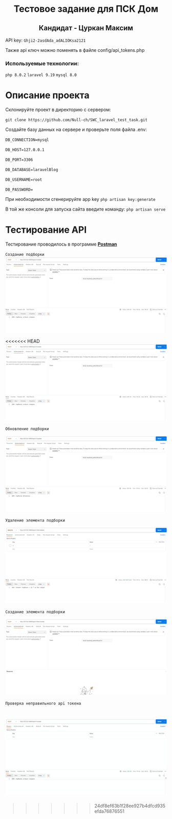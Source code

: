 <h1 align="center">Тестовое задание для ПСК Дом</h1>
<h2 align="center">Кандидат - Цуркан Максим</h2>

API key: `Ghji2-2asdAda_adALIOKsa2121`
<p>Также api ключ можно поменять в файле config/api_tokens.php</p>

<h3>Используемые технологии:</h3>

`php 8.0.2`
`laravel 9.19`
`mysql 8.0`

# Описание проекта

Склонируйте проект в директорию с сервером:

`git clone https://github.com/Null-ch/SWC_laravel_test_task.git`

Создайте базу данных на сервере и проверьте поля файла .env:

`DB_CONNECTION=mysql`

`DB_HOST=127.0.0.1`

`DB_PORT=3306`

`DB_DATABASE=laravelBlog`

`DB_USERNAME=root`

`DB_PASSWORD=`

При необходимости сгенерируйте app key
`php artisan key:generate`

В той же консоли для запуска сайта введите команду:
`php artisan serve`

# Тестирование API

Тестирование проводилось в программе <a href="https://www.postman.com/"><b>Postman</b></a>

`Создание подборки`
![](https://github.com/Booooer/PSK/blob/main/public/img/t1.gif)

<<<<<<< HEAD
![](https://github.com/Booooer/PSK/blob/main/public/img/t1.gif)

`Обновление подборки`

![](https://github.com/Booooer/PSK/blob/main/public/img/t2.gif)

`Удаление элемента подборки`

![](https://github.com/Booooer/PSK/blob/main/public/img/t3.gif)

`Создание элемента подборки`

![](https://github.com/Booooer/PSK/blob/main/public/img/t4.gif)

`Проверка неправильного api токена`

![](https://github.com/Booooer/PSK/blob/main/public/img/t5.gif)
=======
>>>>>>> 24df8ef63b1f28ee927b4dfcd935efda76876551
